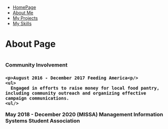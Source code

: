 <ul class="nav justify-content-center">
  <li class="nav-item">
    <a class="nav-link active" href="#">HomePage</a>
  </li>
  <li class="nav-item">
    <a class="nav-link" href="About">About Me</a>
  </li>
  <li class="nav-item">
    <a class="nav-link" href="Project">My Projects</a>
  </li>
  <li class="nav-item">
    <a class="nav-link" href="Skills">My Skills</a>
  </li>
</ul>
<h1>About Page<h1/>
<h3> Community Involvement<h3/>
  
    <p>August 2016 - December 2017 Feeding America<p/>
    <ul>
      Engaged in efforts to raise money for local food pantry, including community outreach and organizing effective campaign communications.
    <ul/>
   <p>May 2018 - December 2020 (MISSA) Management Information Systems Student Association<p/>
  
